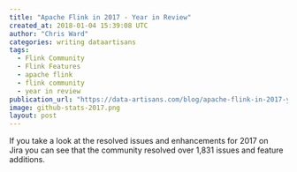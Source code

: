 ```yaml
---
title: "Apache Flink in 2017 - Year in Review"
created_at: 2018-01-04 15:39:08 UTC
author: "Chris Ward"
categories: writing dataartisans
tags:
  - Flink Community
  - Flink Features
  - apache flink
  - flink community
  - year in review
publication_url: "https://data-artisans.com/blog/apache-flink-in-2017-year-in-review"
image: github-stats-2017.png
layout: post
---
```

If you take a look at&nbsp;the resolved issues and enhancements for 2017 on Jira&nbsp;you can see that the community resolved over 1,831 issues and feature additions.

